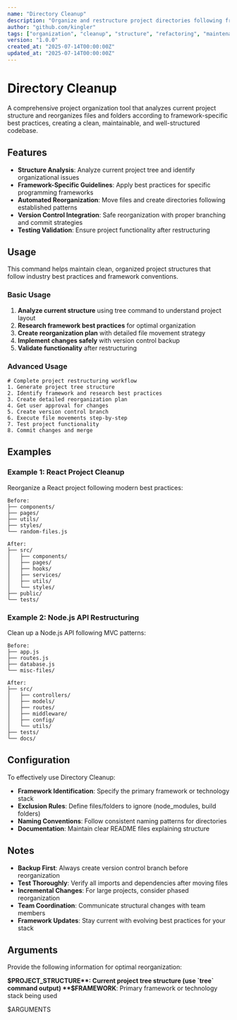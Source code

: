 ```yaml
---
name: "Directory Cleanup"
description: "Organize and restructure project directories following framework best practices"
author: "github.com/kingler"
tags: ["organization", "cleanup", "structure", "refactoring", "maintenance"]
version: "1.0.0"
created_at: "2025-07-14T00:00:00Z"
updated_at: "2025-07-14T00:00:00Z"
---
```


# Directory Cleanup

A comprehensive project organization tool that analyzes current project structure and reorganizes files and folders according to framework-specific best practices, creating a clean, maintainable, and well-structured codebase.

## Features

- **Structure Analysis**: Analyze current project tree and identify organizational issues
- **Framework-Specific Guidelines**: Apply best practices for specific programming frameworks
- **Automated Reorganization**: Move files and create directories following established patterns
- **Version Control Integration**: Safe reorganization with proper branching and commit strategies
- **Testing Validation**: Ensure project functionality after restructuring

## Usage

This command helps maintain clean, organized project structures that follow industry best practices and framework conventions.

### Basic Usage

1. **Analyze current structure** using tree command to understand project layout
2. **Research framework best practices** for optimal organization
3. **Create reorganization plan** with detailed file movement strategy
4. **Implement changes safely** with version control backup
5. **Validate functionality** after restructuring

### Advanced Usage

```
# Complete project restructuring workflow
1. Generate project tree structure
2. Identify framework and research best practices
3. Create detailed reorganization plan
4. Get user approval for changes
5. Create version control branch
6. Execute file movements step-by-step
7. Test project functionality
8. Commit changes and merge
```

## Examples

### Example 1: React Project Cleanup

Reorganize a React project following modern best practices:

```
Before:
├── components/
├── pages/
├── utils/
├── styles/
└── random-files.js

After:
├── src/
│   ├── components/
│   ├── pages/
│   ├── hooks/
│   ├── services/
│   ├── utils/
│   └── styles/
├── public/
└── tests/
```

### Example 2: Node.js API Restructuring

Clean up a Node.js API following MVC patterns:

```
Before:
├── app.js
├── routes.js
├── database.js
└── misc-files/

After:
├── src/
│   ├── controllers/
│   ├── models/
│   ├── routes/
│   ├── middleware/
│   ├── config/
│   └── utils/
├── tests/
└── docs/
```

## Configuration

To effectively use Directory Cleanup:

- **Framework Identification**: Specify the primary framework or technology stack
- **Exclusion Rules**: Define files/folders to ignore (node_modules, build folders)
- **Naming Conventions**: Follow consistent naming patterns for directories
- **Documentation**: Maintain clear README files explaining structure

## Notes

- **Backup First**: Always create version control branch before reorganization
- **Test Thoroughly**: Verify all imports and dependencies after moving files
- **Incremental Changes**: For large projects, consider phased reorganization
- **Team Coordination**: Communicate structural changes with team members
- **Framework Updates**: Stay current with evolving best practices for your stack

## Arguments

Provide the following information for optimal reorganization:

**$PROJECT_STRUCTURE**: Current project tree structure (use `tree` command output)
**$FRAMEWORK**: Primary framework or technology stack being used

$ARGUMENTS
